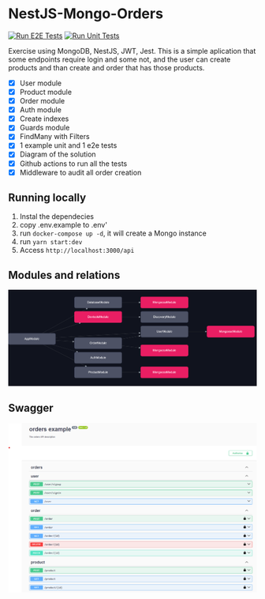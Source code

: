 # NestJS-Mongo-Orders

[![Run E2E Tests](https://github.com/henriqueweiand/nestjs-mongodb-order/actions/workflows/run-e2e-tests.yml/badge.svg)](https://github.com/henriqueweiand/nestjs-mongodb-order/actions/workflows/run-e2e-tests.yml)
[![Run Unit Tests](https://github.com/henriqueweiand/nestjs-mongodb-order/actions/workflows/run-unit-tests.yml/badge.svg)](https://github.com/henriqueweiand/nestjs-mongodb-order/actions/workflows/run-unit-tests.yml)

Exercise using MongoDB, NestJS, JWT, Jest. This is a simple aplication that some endpoints require login and some not, and the user can create products and than create and order that has those products.

-   [x] User module
-   [x] Product module
-   [x] Order module
-   [x] Auth module
-   [x] Create indexes
-   [x] Guards module
-   [x] FindMany with Filters
-   [x] 1 example unit and 1 e2e tests
-   [x] Diagram of the solution
-   [x] Github actions to run all the tests
-   [x] Middleware to audit all order creation

## Running locally

1. Instal the dependecies
2. copy .env.example to .env'
3. run `docker-compose up -d`, it will create a Mongo instance
4. run `yarn start:dev`
5. Access `http://localhost:3000/api`

## Modules and relations

![Preview](https://github.com/henriqueweiand/nestjs-mongodb-order/blob/master/assets/modules-view.png)

## Swagger

![Preview](https://github.com/henriqueweiand/nestjs-mongodb-order/blob/master/assets/swagger.png)
